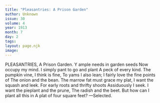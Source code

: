 ```yaml
---
title: "Pleasantries: A Prison Garden"
author: Unknown
issue: 30
volume: 4
year: 1913
month: 7
day: 2
tags:
layout: page.njk
image:
---
```

PLEASANTRIES, A Prison Garden.    Y ample needs in garden seeds Now occupy my mind. I simply pant to go and plant A peck of every kind. The pumpkin vine, I think is fine, To yams I also lean; I fairly love the fine points of The onion and the bean. The marrow fat must grace my plat, I want the squash and leek. For early roots and thrifty shoots Assiduously I seek. I want the pieplant and the prune, The radish and the beet. But how can I plant all this in A plat of four square feet? —Selected. 


